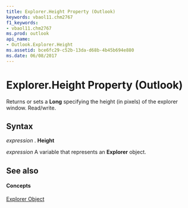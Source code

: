```yaml
---
title: Explorer.Height Property (Outlook)
keywords: vbaol11.chm2767
f1_keywords:
- vbaol11.chm2767
ms.prod: outlook
api_name:
- Outlook.Explorer.Height
ms.assetid: bce6fc29-c52b-13da-d68b-4b45b694e880
ms.date: 06/08/2017
---
```



# Explorer.Height Property (Outlook)

Returns or sets a  **Long** specifying the height (in pixels) of the explorer window. Read/write.


## Syntax

 _expression_ . **Height**

 _expression_ A variable that represents an **Explorer** object.


## See also


#### Concepts


[Explorer Object](Outlook.Explorer.md)

